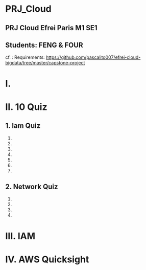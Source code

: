 # PRJ_Cloud
## PRJ Cloud Efrei Paris M1 SE1
## Students: FENG & FOUR
cf. : Requirements: https://github.com/pascalito007/efrei-cloud-bigdata/tree/master/capstone-project

# I. 




# II. 10 Quiz
## 1. Iam Quiz
1.
2.
3.
4.
5.
6.
7. 

## 2. Network Quiz
1.
2.
3.
4.



# III. IAM





# IV. AWS Quicksight


